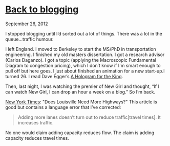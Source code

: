 # [Back to blogging](/2012/09/26/back-to-blogging/)

September 26, 2012

I stopped blogging until I’d sorted out a lot of things. There was a lot in the queue…traffic humour.

I left England. I moved to Berkeley to start the MS/PhD in transportation engineering. I finished my old masters dissertation. I got a research advisor (Carlos Daganzo). I got a topic (applying the Macroscopic Fundamental Diagram to congestion pricing), which I don’t know if I'm smart enough to pull off but here goes. I just about finished an animation for a new start-up.I turned 26\. I read Dave Egger’s [A Hologram for the King](http://www.google.com/url?sa=t&rct=j&q=&esrc=s&source=web&cd=1&ved=0CB8QFjAA&url=http%3A%2F%2Fwww.amazon.com%2FA-Hologram-King-ebook%2Fdp%2FB008FZWLMW&ei=yoJjULHAFvL9yAHCnYHYBQ&usg=AFQjCNG4n1wVXcYpBHXA55s_0cnKe_pJ5A&sig2=DvHC_f_rAvSGpZeN7SeS1A).

Then, last night, I was watching the premier of New Girl and thought, “If I can watch New Girl, I can drop an hour a week on a blog.” So I’m back.

[New York Times](http://www.nytimes.com/2012/09/27/arts/design/louisville-wrestles-with-freeway-dilemma.html?_r=1&hp=&adxnnl=1&adxnnlx=1348698516-CPU7RxZM2StZIK4EM5qHaA): "Does Louisville Need More Highways?" This article is good but contains a language error that I’ve corrected:

> Adding more lanes doesn’t turn out to reduce traffic[travel times]. It increases traffic.

No one would claim adding capacity reduces flow. The claim is adding capacity reduces travel times.
